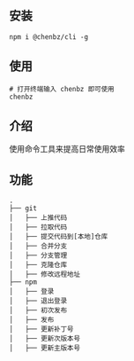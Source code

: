 ## 安装

```
npm i @chenbz/cli -g
```



## 使用

```
# 打开终端输入 chenbz 即可使用
chenbz
```



## 介绍

使用命令工具来提高日常使用效率



## 功能

```
.
├── git
│   ├── 上推代码
│   ├── 拉取代码
│   ├── 提交代码到[本地]仓库
│   ├── 合并分支
│   ├── 分支管理
│   ├── 克隆仓库
│   ├── 修改远程地址
├── npm
│   ├── 登录
│   ├── 退出登录
│   ├── 初次发布
│   ├── 发布
│   ├── 更新补丁号
│   ├── 更新次版本号
│   ├── 更新主版本号
```

